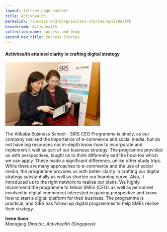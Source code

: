 ```yaml
---
layout: leftnav-page-content
title: Activhealth
permalink: /success-and-blog/success-stories/activhealth
breadcrumb: Activhealth
collection_name: success-and-blog
second_nav_title: Success Stories
---
```

<h4>Activhealth attained clarity in crafting digital strategy</h4>

<img src="/images-2021/SuccessStories-Activhealth.jpg" style="width:60%;">

<p>The Alibaba Business School - SIRS CEO Programme is timely, as our company realised the importance of e-commerce and social media, but do not have big resources nor 
in-depth know-how to incorporate and implement it well as part of our business strategy. The programme provided us with perspectives, taught us to think differently 
and the how-tos which we can apply. These made a significant difference, unlike other study trips. While there are many approaches to e-commerce and the use of social 
media, the programme provides us with better clarity in crafting our digital strategy substantially as well as shorten our learning curve. Also, it introduced us to 
the right network to realise our plans. We highly recommend the programme to fellow SMEs (CEOs as well as personnel involved in digital commerce) interested in gaining
perspective and know-how to start a digital platform for their business. The programme is practical, and SIRS has follow-up digital programmes to help SMEs realise their
strategy.</p>

<b>Irene Soon</b><br>
<em>Managing Director, Activhealth (Singapore)</em>
